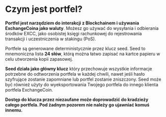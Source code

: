 # Czym jest portfel?

**Portfel jest narzędziem do interakcji z Blockchainem i używania ExchangeCoina jako waluty**. Możesz go używać do wysyłania i odbierania środków EXCC, jako osobistej księgi rachunkowej do rejestrowania transakcji i uczestniczenia w stakingu (PoS).

Portfele są generowane deterministycznie przez klucz seed.
Seed to mnemoniczna lista **24 słów**, którą można łatwo zapisać na kartce papieru w celu utworzenia kopii zapasowej.

**Seed działa jako główny klucz** który przechowuje wszystkie informacje potrzebne do odtworzenia portfela w każdej chwili, nawet jeśli hasło szyfrujące zostanie zapomniane lub portfel zostanie zniszczony. Seed może być również użyty do wyeksportowania Twojego portfela do innego klienta portfela ExchangeCoin.

**Dostęp do klucza przez niezaufane może doprowadzić do kradzieży całego portfela. Pod żadnym pozorem nie należy go ujawniać komuś innemu.**
